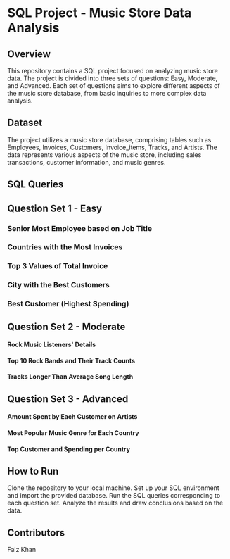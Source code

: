 # SQL Project - Music Store Data Analysis
## Overview
This repository contains a SQL project focused on analyzing music store data. The project is divided into three sets of questions: Easy, Moderate, and Advanced. Each set of questions aims to explore different aspects of the music store database, from basic inquiries to more complex data analysis.

## Dataset
The project utilizes a music store database, comprising tables such as Employees, Invoices, Customers, Invoice_items, Tracks, and Artists. The data represents various aspects of the music store, including sales transactions, customer information, and music genres.

## SQL Queries
## Question Set 1 - Easy
### Senior Most Employee based on Job Title
### Countries with the Most Invoices
### Top 3 Values of Total Invoice
### City with the Best Customers
### Best Customer (Highest Spending)
## Question Set 2 - Moderate
#### Rock Music Listeners' Details
#### Top 10 Rock Bands and Their Track Counts
#### Tracks Longer Than Average Song Length
## Question Set 3 - Advanced
#### Amount Spent by Each Customer on Artists
#### Most Popular Music Genre for Each Country
#### Top Customer and Spending per Country
## How to Run
Clone the repository to your local machine.
Set up your SQL environment and import the provided database.
Run the SQL queries corresponding to each question set.
Analyze the results and draw conclusions based on the data.
## Contributors
Faiz Khan



